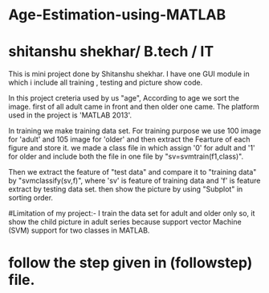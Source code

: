 # Age-Estimation-using-MATLAB
# shitanshu shekhar/ B.tech / IT

This is mini project done by Shitanshu shekhar.
I have one GUI module in which i include all training , testing and picture show code.
 
In this project creteria used by us "age", According to age we sort the image. first of all adult came in front and then older one came.
The platform used in the project is 'MATLAB 2013'. 

In training we make training data set. For training purpose we use 100 image for 'adult' and 105 image for 'older' and then extract the Fearture of each figure 
and store it. we made a class file in which assign '0' for adult and '1' for older and include both the file in one file by "sv=svmtrain(f1,class)".

Then we extract the feature of "test data" and compare it to "training data" by "svmclassify(sv,f)", where 'sv' is feature of training data and 'f' is feature 
extract by testing data set. then show the picture by using "Subplot" in sorting order.

#Limitation of my project:-
I train the data set for adult and older only so, it show the child picture in adult series because support vector Machine (SVM)
support for two classes in MATLAB. 

# follow the step given in (followstep) file.
